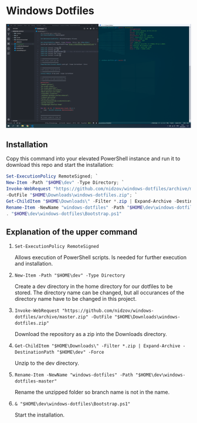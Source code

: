# Windows Dotfiles

![](/media/desktop.png)

## Installation

Copy this command into your elevated PowerShell instance and run it to download this repo and start the installation:

```ps1
Set-ExecutionPolicy RemoteSigned; `
New-Item -Path "$HOME\dev" -Type Directory; `
Invoke-WebRequest "https://github.com/nidzov/windows-dotfiles/archive/master.zip" `
-OutFile "$HOME\Downloads\windows-dotfiles.zip"; `
Get-ChildItem "$HOME\Downloads\" -Filter *.zip | Expand-Archive -DestinationPath "$HOME\dev" -Force; `
Rename-Item -NewName "windows-dotfiles" -Path "$HOME\dev\windows-dotfiles-master"; `
. "$HOME\dev\windows-dotfiles\Bootstrap.ps1"
```

## Explanation of the upper command

1. `Set-ExecutionPolicy RemoteSigned`

    Allows execution of PowerShell scripts. Is needed for further execution and installation.

2. `New-Item -Path "$HOME\dev" -Type Directory`

    Create a dev directory in the home directory for our dotfiles to be stored. The directory name can be changed, but all occurances of the directory name have to be changed in this project.
3. `Invoke-WebRequest "https://github.com/nidzov/windows-dotfiles/archive/master.zip" -OutFile "$HOME\Downloads\windows-dotfiles.zip"`

    Download the repository as a zip into the Downloads directory.

4. `Get-ChildItem "$HOME\Downloads\" -Filter *.zip | Expand-Archive -DestinationPath "$HOME\dev" -Force`

    Unzip to the dev directory.

5. `Rename-Item -NewName "windows-dotfiles" -Path "$HOME\dev\windows-dotfiles-master"`

    Rename the unzipped folder so branch name is not in the name.

6. `& "$HOME\dev\windows-dotfiles\Bootstrap.ps1"`

    Start the installation.
